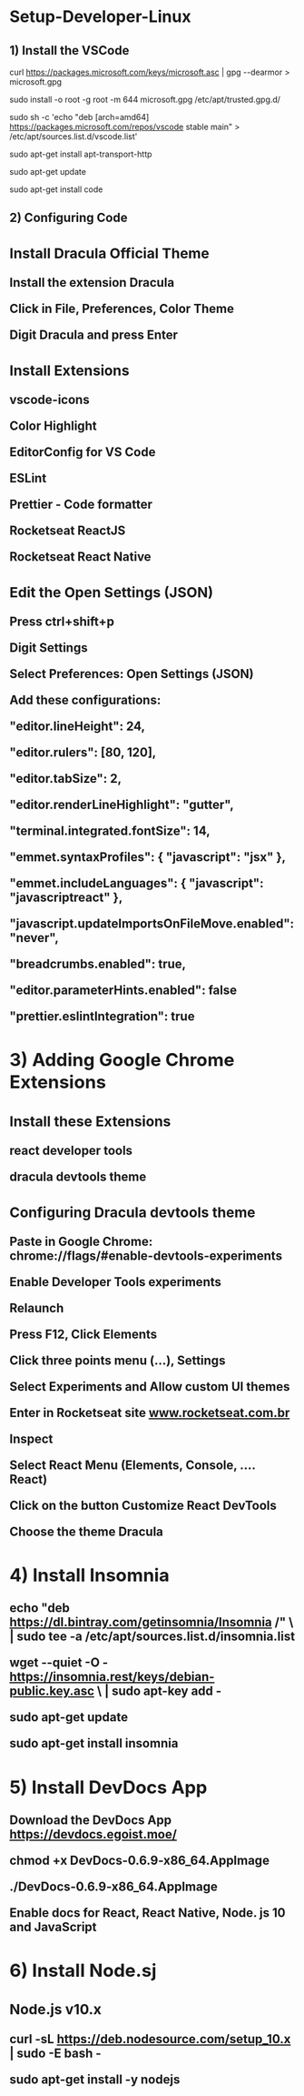 <h1>Setup-Developer-Linux</h1>

<h2>1) Install the VSCode</h2>

curl https://packages.microsoft.com/keys/microsoft.asc | gpg --dearmor > microsoft.gpg

sudo install -o root -g root -m 644 microsoft.gpg /etc/apt/trusted.gpg.d/

sudo sh -c 'echo "deb [arch=amd64] https://packages.microsoft.com/repos/vscode stable main" > /etc/apt/sources.list.d/vscode.list'

sudo apt-get install apt-transport-http

sudo apt-get update

sudo apt-get install code


<h2>2) Configuring Code<h/2>

<h3>Install Dracula Official Theme</h3>

Install the extension Dracula

Click in File, Preferences, Color Theme

Digit Dracula and press Enter


<h3>Install Extensions</h3>

vscode-icons

Color Highlight

EditorConfig for VS Code

ESLint

Prettier - Code formatter

Rocketseat ReactJS

Rocketseat React Native


<h3>Edit the Open Settings (JSON)</h3>

Press ctrl+shift+p

Digit Settings 

Select Preferences: Open Settings (JSON)

Add these configurations:

"editor.lineHeight": 24,

"editor.rulers": [80, 120],
  
"editor.tabSize": 2,
  
"editor.renderLineHighlight": "gutter",
  
"terminal.integrated.fontSize": 14,
  
"emmet.syntaxProfiles": {
  "javascript": "jsx"
},
  
"emmet.includeLanguages": {
  "javascript": "javascriptreact"
},
  
"javascript.updateImportsOnFileMove.enabled": "never",
  
"breadcrumbs.enabled": true,
  
"editor.parameterHints.enabled": false  

"prettier.eslintIntegration": true


<h2>3) Adding Google Chrome Extensions</h2>

<h3> Install these Extensions</h3>

react developer tools

dracula devtools theme

<h3> Configuring Dracula devtools theme</h3>

Paste in Google Chrome:
chrome://flags/#enable-devtools-experiments

Enable Developer Tools experiments

Relaunch

Press F12, Click Elements

Click three points menu (...), Settings 

Select Experiments and Allow custom UI themes

Enter in Rocketseat site
www.rocketseat.com.br

Inspect

Select React Menu (Elements, Console, .... React)

Click on the button Customize React DevTools

Choose the theme Dracula


<h2>4) Install Insomnia</h2>

echo "deb https://dl.bintray.com/getinsomnia/Insomnia /" \ | sudo tee -a /etc/apt/sources.list.d/insomnia.list
    
wget --quiet -O - https://insomnia.rest/keys/debian-public.key.asc \ | sudo apt-key add -

sudo apt-get update

sudo apt-get install insomnia

<h2>5) Install DevDocs App</h2>

Download the DevDocs App
https://devdocs.egoist.moe/

chmod +x DevDocs-0.6.9-x86_64.AppImage 

./DevDocs-0.6.9-x86_64.AppImage

Enable docs for React, React Native, Node. js 10 and JavaScript


<h2>6) Install Node.sj </h2>


<h3> Node.js v10.x </h3>

curl -sL https://deb.nodesource.com/setup_10.x | sudo -E bash -

sudo apt-get install -y nodejs


